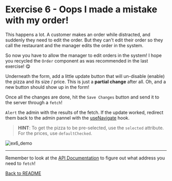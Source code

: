# Exercise 6 - Oops I made a mistake with my order!

This happens a lot. A customer makes an order while distracted, and suddenly they need to edit the order. But they can't edit their order so they call the restaurant and the manager edits the order in the system.

So now you have to allow the manager to edit orders in the system! I hope you recycled the `Order` component as was recommended in the last exercise! 😋

Underneath the form, add a little update button that will un-disable (enable) the pizza and its size / price. This is just a **partial change** after all. Oh, and a new button should show up in the form! 

Once all the changes are done, hit the `Save Changes` button and send it to the server through a `fetch`!

`Alert` the admin with the results of the fetch. If the update worked, redirect them back to the admin pannel with the [useNavigate](https://reactrouter.com/en/main/hooks/use-navigate) hook.

> **HINT**: To get the pizza to be pre-selected, use the `selected` attribute. For the prices, use `defaultChecked`.

![ex6_demo](../__lecture/assets/ex6.gif)

---

Remember to look at the [API Documentation](../server/API_DOC.md) to figure out what address you need to `fetch`!

[Back to README](../README.md)
